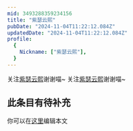 ```yaml
---
mid: 3493288359234156
title: "紫瑟云熙"
pubDate: "2024-11-04T11:22:12.084Z"
updatedDate: "2024-11-04T11:22:12.084Z"
profile:
  {
    Nickname: ["紫瑟云熙"],
  }
---
```


关注[紫瑟云熙](https://space.bilibili.com/3493288359234156)谢谢喵~ 关注[紫瑟云熙](https://space.bilibili.com/3493288359234156)谢谢喵~

## 此条目有待补充
你可以在[这里](https://github.com/Yuhanawa/VTuber.ICU-Content/edit/master/v/紫瑟云熙/index.md)编辑本文
